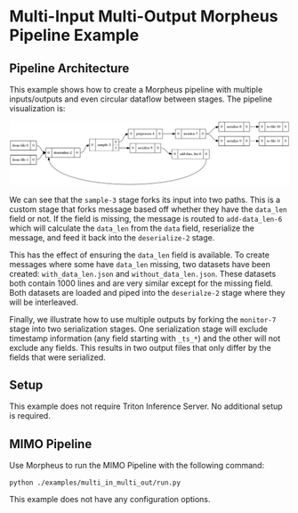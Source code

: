 <!--
# Copyright (c) 2021, NVIDIA CORPORATION. All rights reserved.
#
# Redistribution and use in source and binary forms, with or without
# modification, are permitted provided that the following conditions
# are met:
#  * Redistributions of source code must retain the above copyright
#    notice, this list of conditions and the following disclaimer.
#  * Redistributions in binary form must reproduce the above copyright
#    notice, this list of conditions and the following disclaimer in the
#    documentation and/or other materials provided with the distribution.
#  * Neither the name of NVIDIA CORPORATION nor the names of its
#    contributors may be used to endorse or promote products derived
#    from this software without specific prior written permission.
#
# THIS SOFTWARE IS PROVIDED BY THE COPYRIGHT HOLDERS ``AS IS'' AND ANY
# EXPRESS OR IMPLIED WARRANTIES, INCLUDING, BUT NOT LIMITED TO, THE
# IMPLIED WARRANTIES OF MERCHANTABILITY AND FITNESS FOR A PARTICULAR
# PURPOSE ARE DISCLAIMED.  IN NO EVENT SHALL THE COPYRIGHT OWNER OR
# CONTRIBUTORS BE LIABLE FOR ANY DIRECT, INDIRECT, INCIDENTAL, SPECIAL,
# EXEMPLARY, OR CONSEQUENTIAL DAMAGES (INCLUDING, BUT NOT LIMITED TO,
# PROCUREMENT OF SUBSTITUTE GOODS OR SERVICES; LOSS OF USE, DATA, OR
# PROFITS; OR BUSINESS INTERRUPTION) HOWEVER CAUSED AND ON ANY THEORY
# OF LIABILITY, WHETHER IN CONTRACT, STRICT LIABILITY, OR TORT
# (INCLUDING NEGLIGENCE OR OTHERWISE) ARISING IN ANY WAY OUT OF THE USE
# OF THIS SOFTWARE, EVEN IF ADVISED OF THE POSSIBILITY OF SUCH DAMAGE.
-->

# Multi-Input Multi-Output Morpheus Pipeline Example

## Pipeline Architecture

This example shows how to create a Morpheus pipeline with multiple inputs/outputs and even circular dataflow between stages. The pipeline visualization is:

![MIMO Pipeline](mimo_pipeline.png)

We can see that the `sample-3` stage forks its input into two paths. This is a custom stage that forks message based off whether they have the `data_len` field or not. If the field is missing, the message is routed to `add-data_len-6` which will calculate the `data_len` from the `data` field, reserialize the message, and feed it back into the `deserialize-2` stage.

This has the effect of ensuring the `data_len` field is available. To create messages where some have `data_len` missing, two datasets have been created: `with_data_len.json` and `without_data_len.json`. These datasets both contain 1000 lines and are very similar except for the missing field. Both datasets are loaded and piped into the `deserialze-2` stage where they will be interleaved.

Finally, we illustrate how to use multiple outputs by forking the `monitor-7` stage into two serialization stages. One serialization stage will exclude timestamp information (any field starting with `_ts_*`) and the other will not exclude any fields. This results in two output files that only differ by the fields that were serialized.

## Setup

This example does not require Triton Inference Server. No additional setup is required.




## MIMO Pipeline
Use Morpheus to run the MIMO Pipeline with the following command:

```
python ./examples/multi_in_multi_out/run.py
```

This example does not have any configuration options.
